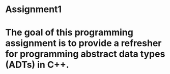 # Assignment1

# The goal of this programming assignment is to provide a refresher for programming abstract data types (ADTs) in C++.
